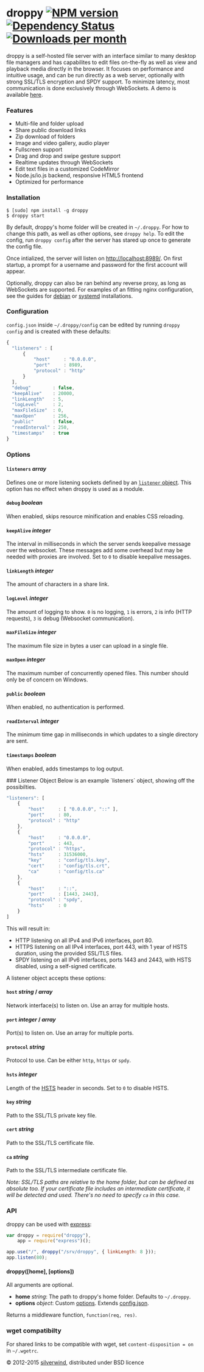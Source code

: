 # droppy [![NPM version](https://img.shields.io/npm/v/droppy.svg?style=flat)](https://www.npmjs.org/package/droppy) [![Dependency Status](http://img.shields.io/david/silverwind/droppy.svg?style=flat)](https://david-dm.org/silverwind/droppy) [![Downloads per month](http://img.shields.io/npm/dm/droppy.svg?style=flat)](https://www.npmjs.org/package/droppy)

droppy is a self-hosted file server with an interface similar to many desktop file managers and has capabilites to edit files on-the-fly as well as view and playback media directly in the browser. It focuses on performance and intuitive usage, and can be run directly as a web server, optionally with strong SSL/TLS encryption and SPDY support. To minimize latency, most communication is done exclusively through WebSockets. A demo is available <a target="_blank" href="http://droppy-demo.silverwind.io/#/">here</a>.

### Features
* Multi-file and folder upload
* Share public download links
* Zip download of folders
* Image and video gallery, audio player
* Fullscreen support
* Drag and drop and swipe gesture support
* Realtime updates through WebSockets
* Edit text files in a customized CodeMirror
* Node.js/io.js backend, responsive HTML5 frontend
* Optimized for performance

### Installation
```
$ [sudo] npm install -g droppy
$ droppy start
```
By default, droppy's home folder will be created in `~/.droppy`. For how to change this path, as well as other options, see `droppy help`. To edit the config, run `droppy config` after the server has stared up once to generate the config file.

Once intialized, the server will listen on [http://localhost:8989/](http://localhost:8989/). On first startup, a prompt for a username and password for the first account will appear.

Optionally, droppy can also be ran behind any reverse proxy, as long as WebSockets are supported. For examples of an fitting nginx configuration, see the guides for [debian](https://github.com/silverwind/droppy/wiki/Debian-Installation) or [systemd](https://github.com/silverwind/droppy/wiki/Systemd-Installation) installations.

### Configuration
`config.json` inside `~/.droppy/config` can be edited by running `droppy config` and is created with these defaults:
```javascript
{
  "listeners" : [
      {
          "host"     : "0.0.0.0",
          "port"     : 8989,
          "protocol" : "http"
      }
  ],
  "debug"        : false,
  "keepAlive"    : 20000,
  "linkLength"   : 5,
  "logLevel"     : 2,
  "maxFileSize"  : 0,
  "maxOpen"      : 256,
  "public"       : false,
  "readInterval" : 250,
  "timestamps"   : true
}
```
### Options
#### `listeners` *array*
Defines one or more listening sockets defined by an [`listener` object](#listener). This option has no effect when droppy is used as a module.
#### `debug` *boolean*
When enabled, skips resource minification and enables CSS reloading.
#### `keepAlive` *integer*
The interval in milliseconds in which the server sends keepalive message over the websocket. These messages add some overhead but may be needed with proxies are involved. Set to `0` to disable keepalive messages.
#### `linkLength` *integer*
The amount of characters in a share link.
#### `logLevel` *integer*
The amount of logging to show. `0` is no logging, `1` is errors, `2` is info (HTTP requests), `3` is debug (Websocket communication).
#### `maxFileSize` *integer*
The maximum file size in bytes a user can upload in a single file.
#### `maxOpen` *integer*
The maximum number of concurrently opened files. This number should only be of concern on Windows.
#### `public` *boolean*
When enabled, no authentication is performed.
#### `readInterval` *integer*
The minimum time gap in milliseconds in which updates to a single directory are sent.
#### `timestamps` *boolean*
When enabled, adds timestamps to log output.

<a name="listener" />
### Listener Object
Below is an example `listeners` object, showing off the possibilties.

```javascript
"listeners": [
    {
        "host"     : [ "0.0.0.0", "::" ],
        "port"     : 80,
        "protocol" : "http"
    },
    {
        "host"     : "0.0.0.0",
        "port"     : 443,
        "protocol" : "https",
        "hsts"     : 31536000,
        "key"      : "config/tls.key",
        "cert"     : "config/tls.crt",
        "ca"       : "config/tls.ca"
    },
    {
        "host"     : "::",
        "port"     : [1443, 2443],
        "protocol" : "spdy",
        "hsts"     : 0
    }
]
```
This will result in:
* HTTP listening on all IPv4 and IPv6 interfaces, port 80.
* HTTPS listening on all IPv4 interfaces, port 443, with 1 year of HSTS duration, using the provided SSL/TLS files.
* SPDY listening on all IPv6 interfaces, ports 1443 and 2443, with HSTS disabled, using a self-signed certificate.

A listener object accepts these options:
#### `host` *string* / *array*
Network interface(s) to listen on. Use an array for multiple hosts.
#### `port` *integer* / *array*
Port(s) to listen on. Use an array for multiple ports.
#### `protocol` *string*
Protocol to use. Can be either `http`, `https` or `spdy`.
#### `hsts` *integer*
Length of the [HSTS](http://en.wikipedia.org/wiki/HTTP_Strict_Transport_Security) header in seconds. Set to `0` to disable HSTS.
#### `key` *string*
Path to the SSL/TLS private key file.
#### `cert` *string*
Path to the SSL/TLS certificate file.
#### `ca` *string*
Path to the SSL/TLS intermediate certificate file.

*Note: SSL/TLS paths are relative to the home folder, but can be defined as absolute too. If your certificate file includes an intermediate certificate, it will be detected and used. There's no need to specify `ca` in this case.*

### API
droppy can be used with [express](http://expressjs.com/):
```js
var droppy = require("droppy"),
    app = require("express")();

app.use("/", droppy("/srv/droppy", { linkLength: 8 }));
app.listen(80);
```
#### droppy([home], [options])

All arguments are optional.

- **home** *string*: The path to droppy's home folder. Defaults to `~/.droppy`.
- **options** *object*: Custom [options](#Options). Extends [config.json](#Configuration).

Returns a middleware function, `function(req, res)`.

### **wget** compatibilty
For shared links to be compatible with wget, set `content-disposition = on` in `~/.wgetrc`.

© 2012-2015 [silverwind](https://github.com/silverwind), distributed under BSD licence
